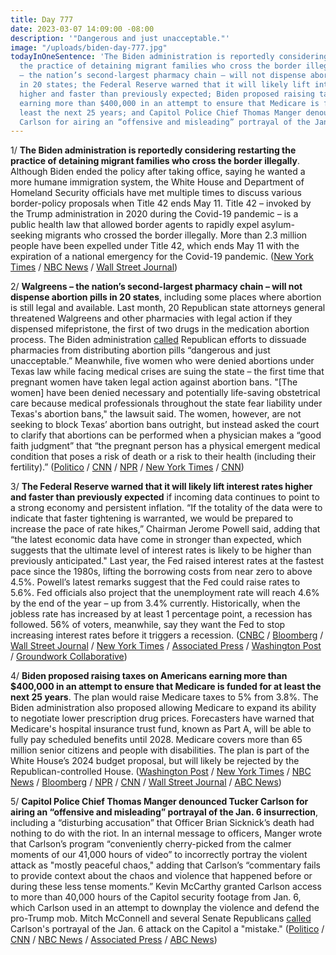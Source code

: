 ```yaml
---
title: Day 777
date: 2023-03-07 14:09:00 -08:00
description: '"Dangerous and just unacceptable."'
image: "/uploads/biden-day-777.jpg"
todayInOneSentence: 'The Biden administration is reportedly considering restarting
  the practice of detaining migrant families who cross the border illegally; Walgreens
  – the nation’s second-largest pharmacy chain – will not dispense abortion pills
  in 20 states; the Federal Reserve warned that it will likely lift interest rates
  higher and faster than previously expected; Biden proposed raising taxes on Americans
  earning more than $400,000 in an attempt to ensure that Medicare is funded for at
  least the next 25 years; and Capitol Police Chief Thomas Manger denounced Tucker
  Carlson for airing an “offensive and misleading” portrayal of the Jan. 6 insurrection. '
---
```


1/ **The Biden administration is reportedly considering restarting the practice of detaining migrant families who cross the border illegally**. Although Biden ended the policy after taking office, saying he wanted a more humane immigration system, the White House and Department of Homeland Security officials have met multiple times to discuss various border-policy proposals when Title 42 ends May 11. Title 42 – invoked by the Trump administration in 2020 during the Covid-19 pandemic – is a public health law that allowed border agents to rapidly expel asylum-seeking migrants who crossed the border illegally. More than 2.3 million people have been expelled under Title 42, which ends May 11 with the expiration of a national emergency for the Covid-19 pandemic. ([New York Times](https://www.nytimes.com/2023/03/06/us/politics/biden-immigration-family-detention.html) / [NBC News](https://www.nbcnews.com/politics/politics-news/biden-administration-considering-restarting-family-detention-migrants-rcna73695) / [Wall Street Journal](https://www.wsj.com/articles/biden-administration-considers-detaining-migrant-families-to-stem-expected-border-surge-25a75667?mod=djemalertNEWS))

2/ **Walgreens – the nation’s second-largest pharmacy chain – will not dispense abortion pills in 20 states**, including some places where abortion is still legal and available. Last month, 20 Republican state attorneys general threatened Walgreens and other pharmacies with legal action if they dispensed mifepristone, the first of two drugs in the medication abortion process. The Biden administration [called](https://www.politico.com/news/2023/03/03/white-house-abortion-pills-00085470) Republican efforts to dissuade pharmacies from distributing abortion pills “dangerous and just unacceptable.” Meanwhile, five women who were denied abortions under Texas law while facing medical crises are suing the state – the first time that pregnant women have taken legal action against abortion bans. "[The women] have been denied necessary and potentially life-saving obstetrical care because medical professionals throughout the state fear liability under Texas's abortion bans," the lawsuit said. The women, however, are not seeking to block Texas’ abortion bans outright, but instead asked the court to clarify that abortions can be performed when a physician makes a “good faith judgment” that “the pregnant person has a physical emergent medical condition that poses a risk of death or a risk to their health (including their fertility).” ([Politico](https://www.politico.com/news/2023/03/02/walgreens-abortion-pills-00085325) / [CNN](https://www.cnn.com/2023/03/03/business/abortion-pills-mifepristone-walgreens-pharmacies/index.html) / [NPR](https://www.npr.org/2023/03/07/1161486096/abortion-texas-lawsuit-women-sue-dobbs) / [New York Times](https://www.nytimes.com/2023/03/06/us/texas-abortion-ban-suit.html) / [CNN](https://www.cnn.com/2023/03/07/politics/texas-women-abortion-lawsuit-health))

3/ **The Federal Reserve warned that it will likely lift interest rates higher and faster than previously expected** if incoming data continues to point to a strong economy and persistent inflation. “If the totality of the data were to indicate that faster tightening is warranted, we would be prepared to increase the pace of rate hikes,” Chairman Jerome Powell said, adding that “the latest economic data have come in stronger than expected, which suggests that the ultimate level of interest rates is likely to be higher than previously anticipated." Last year, the Fed raised interest rates at the fastest pace since the 1980s, lifting the borrowing costs from near zero to above 4.5%. Powell’s latest remarks suggest that the Fed could raise rates to 5.6%. Fed officials also project that the unemployment rate will reach 4.6% by the end of the year – up from 3.4% currently. Historically, when the jobless rate has increased by at least 1 percentage point, a recession has followed. 56% of voters, meanwhile, say they want the Fed to stop increasing interest rates before it triggers a recession. ([CNBC](https://www.cnbc.com/2023/03/07/fed-chair-powell-says-interest-rates-are-likely-to-be-higher-than-previously-anticipated.html) / [Bloomberg](https://www.bloomberg.com/news/articles/2023-03-07/powell-says-fed-prepared-to-increase-rate-hike-pace-if-needed?srnd=premium&sref=MIBMEEoj) / [Wall Street Journal](https://www.wsj.com/articles/jerome-powell-to-testify-to-congress-on-outlook-for-rates-inflation-e4e7f1e3?mod=hp_lead_pos1) / [New York Times](https://www.nytimes.com/2023/03/07/business/economy/fed-powell-interest-rates.html) / [Associated Press](https://apnews.com/article/inflation-federal-reserve-interest-rates-powell-unemployment-79b7ead4530ab381a17638a6c9df2d90) / [Washington Post](https://www.washingtonpost.com/business/2023/03/07/fed-powell-hill/) / [Groundwork Collaborative](https://groundworkcollaborative.org/news/new-poll-voters-distrust-federal-reserve-oppose-additional-rate-hikes-urge-focus-on-full-employment/))

4/ **Biden proposed raising taxes on Americans earning more than $400,000 in an attempt to ensure that Medicare is funded for at least the next 25 years**. The plan would raise Medicare taxes to 5% from 3.8%. The Biden administration also proposed allowing Medicare to expand its ability to negotiate lower prescription drug prices. Forecasters have warned that Medicare's hospital insurance trust fund, known as Part A, will be able to fully pay scheduled benefits until 2028. Medicare covers more than 65 million senior citizens and people with disabilities. The plan is part of the White House’s 2024 budget proposal, but will likely be rejected by the Republican-controlled House. ([Washington Post](https://www.washingtonpost.com/us-policy/2023/03/07/biden-medicare-taxes-gop/) / [New York Times](https://www.nytimes.com/2023/03/07/business/biden-budget-medicare-tax-increase.html) / [NBC News](https://www.nbcnews.com/politics/white-house/biden-outlines-medicare-proposals-aimed-shoring-funding-rcna73718) / [Bloomberg](https://www.bloomberg.com/news/articles/2023-03-07/biden-proposes-tax-hike-on-income-over-400-000-to-fund-medicare?srnd=premium&sref=MIBMEEoj) / [NPR](https://www.npr.org/2023/03/07/1161582417/biden-budget-medicare) / [CNN](https://www.cnn.com/2023/03/07/politics/biden-medicare-trust-fund-crisis/) / [Wall Street Journal](https://www.wsj.com/articles/bidens-budget-to-lay-out-plan-to-extend-key-medicare-trust-fund-by-25-years-825ab8a?mod=lead_feature_below_a_pos1) / [ABC News](https://abcnews.go.com/Politics/biden-unveils-new-medicare-plan-part-broader-budget/story?id=97682000))

5/ **Capitol Police Chief Thomas Manger denounced Tucker Carlson for airing an “offensive and misleading” portrayal of the Jan. 6 insurrection**, including a “disturbing accusation” that Officer Brian Sicknick’s death had nothing to do with the riot. In an internal message to officers, Manger wrote that Carlson’s program “conveniently cherry-picked from the calmer moments of our 41,000 hours of video” to incorrectly portray the violent attack as "mostly peaceful chaos," adding that Carlson’s “commentary fails to provide context about the chaos and violence that happened before or during these less tense moments.” Kevin McCarthy granted Carlson access to more than 40,000 hours of the Capitol security footage from Jan. 6, which Carlson used in an attempt to downplay the violence and defend the pro-Trump mob. Mitch McConnell and several Senate Republicans [called](https://www.npr.org/2023/03/07/1161686255/fox-tucker-carlson-jan-6-security-tapes-mcconnell-manger) Carlson's portrayal of the Jan. 6 attack on the Capitol a "mistake." ([Politico](https://www.politico.com/news/2023/03/07/capitol-police-jan-6-carlson-00085904) / [CNN](https://www.cnn.com/2023/03/07/politics/capitol-police-tucker-carlson-january-6-footage/) / [NBC News](https://www.nbcnews.com/politics/congress/capitol-police-chief-tears-tucker-carlson-claims-officer-brian-sicknic-rcna73813) / [Associated Press](https://apnews.com/article/jan-6-tucker-carlson-capitol-riot-mccarthy-adc245e22f50b076925eb72948062808) / [ABC News](https://abcnews.go.com/Politics/capitol-police-chief-slams-carlsons-comments-jan-6/story?id=97686463))

